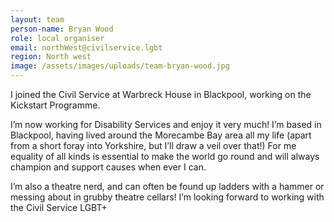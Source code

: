 ```yaml
---
layout: team
person-name: Bryan Wood
role: local organiser
email: northWest@civilservice.lgbt
region: North west
image: /assets/images/uploads/team-bryan-wood.jpg
---
```

I joined the Civil Service at Warbreck House in Blackpool, working on the Kickstart Programme. 

I’m now working for Disability Services and enjoy it very much! I’m based in Blackpool, having lived around the Morecambe Bay area all my life (apart from a short foray into Yorkshire, but I’ll draw a veil over that!) For me equality of all kinds is essential to make the world go round and will always champion and support causes when ever I can. 

I’m also a theatre nerd, and can often be found up ladders with a hammer or messing about in grubby theatre cellars! I’m looking forward to working with the Civil Service LGBT+